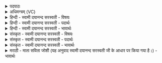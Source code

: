 <details><summary>पदपाठः</summary>

अ॒यम्। नः॒। अग्निः॒। वरि॒॑वः। कृ॒णो॒तु॒। अ॒यम्। मृधः॑। पु॒रः। ए॒तु॒। प्र॒भि॒न्दन्निति॑ प्रऽभि॒न्दन्। अ॒यम्। वाजा॑न्। ज॒य॒तु॒। वाज॑साता॒विति॒ वाज॑ऽसातौ। अ॒यम्। शत्रू॑न्। ज॒य॒तु॒। जर्हृ॑षाणः। स्वाहा॑। ४४। .
</details>

<details><summary>अधिमन्त्रम् (VC)</summary>

- प्रजापतिर्देवता
- आङ्गिरस ऋषिः
- भुरिग् आर्षी त्रिष्टुप्
- धैवतः
</details>

<details><summary>हिन्दी - स्वामी दयानन्द सरस्वती - विषयः</summary>

अब सङ्ग्राम में परमेश्वर के उपासक शूरवीरों को किस प्रकार युद्ध करना चाहिये, इस विषय का उपदेश अगले मन्त्र में किया है ॥
</details>

<details><summary>हिन्दी - स्वामी दयानन्द सरस्वती - पदार्थः</summary>

पदार्थान्वयभाषाः -  (अयम्) यह प्रथम (अग्निः) वैद्यक विद्या का प्रकाश करनेवाला वैद्य (स्वाहा) वैद्यक और युद्ध की शिक्षायुक्त वाणी से (वाजसातौ) युद्ध में (नः) हम लोगों को (वरिवः) सुखकारक सेवन (कृणोतु) करे, (अयम्) यह दूसरा युद्ध करनेवाला मुख्य वीर (प्रभिन्दन्) शत्रुओं को विदीर्ण करता हुआ (मृधः) सङ्ग्राम के (पुरः) आगे (एतु) चले, (अयम्) यह तीसरा वीर रसकारक उपदेश करनेवाला योद्धा (वाजान्) अत्यन्त वेगादिगुणयुक्त वीरों को (जयतु) उत्साहयुक्त करता रहे, (अयम्) यह चौथा वीर (जर्हृषाणः) निरन्तर आनन्दयुक्त होकर (शत्रून्) धर्म्मविरोधी शत्रुजनों को (जयतु) जीते ॥४४॥
</details>

<details><summary>हिन्दी - स्वामी दयानन्द सरस्वती - भावार्थः</summary>

भावार्थभाषाः -  जब युद्धकर्म में चार वीर अवश्य हों उनमें से एक तो वैद्यकशास्त्र की क्रियाओं में चतुर सब की रक्षा करनेहारा वैद्य, दूसरा सब वीरों को हर्ष देनेवाला उपदेशक, तीसरा शत्रुओं का अपमान करनेहारा और चौथा शत्रुओं का विनाश करनेवाला हो, तब समस्त युद्ध की क्रिया प्रशंसनीय होती है ॥४४॥
</details>

<details><summary>संस्कृत - स्वामी दयानन्द सरस्वती - विषयः</summary>

अथ सङ्ग्रामे ब्रह्मोपासकैः शूरवीरैः कथं योद्धव्यमित्युदिश्यते ॥
</details>

<details><summary>संस्कृत - स्वामी दयानन्द सरस्वती - पदार्थः</summary>

पदार्थान्वयभाषाः -  अयमग्निः स्वाहा वाजसातौ नो वरिवस्कृणोतु। अयं प्रभिन्दन् मृधः पुर एतु। अयं वाजाञ्जयतु। अयं जर्हृषाणः सन् शत्रून् जयतु ॥४४॥
</details>

<details><summary>संस्कृत - स्वामी दयानन्द सरस्वती - भावार्थः</summary>

भावार्थभाषाः -  यदा युद्धकर्मणि चत्वारो वीरा अवश्यमेव भवेयुस्तेष्वेको वैद्यकक्रियाकुशलः सर्वरक्षकः, द्वितीयो हि शौर्य्यादिगुणप्रदेन व्याख्यानेन हर्षयिता, तृतीयः शत्रूणां तिरस्कर्त्ता, चतुर्थः शत्रुविघातुकः स्यात्, तदा सर्वा युद्धक्रिया प्रशस्ता भवेत् ॥४४॥
</details>

<details><summary>मराठी - माता सविता जोशी (यह अनुवाद स्वामी दयानन्द सरस्वती जी के आधार पर किया गया है।) - भावार्थः</summary>

भावार्थभाषाः -  युद्धात चार प्रकारचे वीर आवश्यक असावेत. त्यापैकी एक वैद्यकशास्त्रात प्रवीण व सर्वांचे रक्षण करणारा असा वैद्य, दुसरा वीरांना आनंदित करणारा उपदेशक, तिसरा शत्रूंचा अपमान करणारा व चौथा शत्रूंचा विनाश करणारा असेल तर संपूर्ण युद्ध कार्य प्रशंसनीय ठरते.
</details>